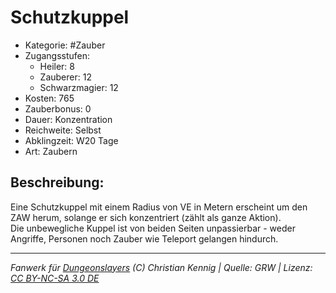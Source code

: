 # Schutzkuppel  
- Kategorie: #Zauber  
- Zugangsstufen:  
  - Heiler: 8  
  - Zauberer: 12  
  - Schwarzmagier: 12  
- Kosten: 765  
- Zauberbonus: 0  
- Dauer: Konzentration  
- Reichweite: Selbst  
- Abklingzeit: W20 Tage  
- Art: Zaubern     

## Beschreibung:
Eine Schutzkuppel mit einem Radius von VE in Metern erscheint um den ZAW herum, solange er sich konzentriert (zählt als ganze Aktion).<br>Die unbewegliche Kuppel ist von beiden Seiten unpassierbar - weder Angriffe, Personen noch Zauber wie Teleport gelangen hindurch.


___
*Fanwerk für [Dungeonslayers](https://www.dungeonslayers.net/) (C) Christian Kennig | Quelle: GRW | Lizenz: [CC BY-NC-SA 3.0 DE](https://creativecommons.org/licenses/by-nc-sa/3.0/de/)*